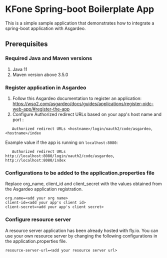 # KFone Spring-boot Boilerplate App

This is a simple sample application that demonstrates how to integrate a spring-boot application with Asgardeo.

## Prerequisites

### Required Java and Maven versions
1. Java 11
2. Maven version above 3.5.0

### Register application in Asgardeo
1. Follow this Asgardeo documentation to register an application: https://wso2.com/asgardeo/docs/guides/applications/register-oidc-web-app/#register-the-app
2. Configure Authorized redirect URLs based on your app's host name and port :
```
   Authorized redirect URLs <hostname>/login/oauth2/code/asgardeo, <hostname>/index
```
Example value if the app is running on `localhost:8080`:
```
   Authorized redirect URLs http://localhost:8080/login/oauth2/code/asgardeo, http://localhost:8080/index
```

### Configurations to be added to the application.properties file

Replace org_name, client_id and client_secret with the values obtained from the Asgardeo application registration.
```
org.name=<add your org name>
client-id=<add your app's client id>
client-secret=<add your app's client secret>
```

### Configure resource server
A resource server application has been already hosted with fly.io. You can use your own resource server by changing the following configurations in the application.properties file.
```
resource-server-url=<add your resource server url>
```